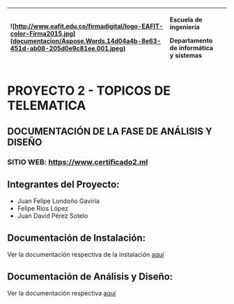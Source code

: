 ﻿|![http://www.eafit.edu.co/firmadigital/logo-EAFIT-color-Firma2015.jpg](documentacion/Aspose.Words.14d04a4b-8e63-451d-ab08-205d0e9c81ee.001.jpeg)|<p>**Escuela de ingeniería** </p><p>**Departamento de informática y sistemas**</p><p></p>||
| :- | :- | -: |
# PROYECTO 2 - TOPICOS DE TELEMATICA

## DOCUMENTACIÓN DE LA FASE DE ANÁLISIS Y DISEÑO
### SITIO WEB: https://www.certificado2.ml

## Integrantes del Proyecto:
- Juan Felipe Londoño Gaviria
- Felipe Ríos López
- Juan David Pérez Sotelo

##  Documentación de Instalación: 
Ver la documentación respectiva de la instalación [aquí](https://github.com/friosl/proyecto2toptel/blob/main/INSTALLATION.md)

##  Documentación de Análisis y Diseño: 
Ver la documentación respectiva [aquí](https://github.com/friosl/proyecto2toptel/blob/main/AN%C3%81LISISYDISE%C3%91O.md)


